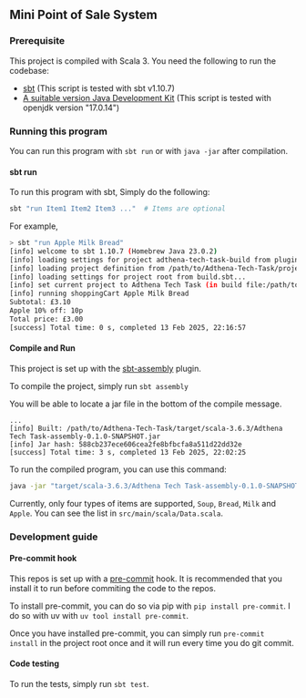 ## Mini Point of Sale System

### Prerequisite

This project is compiled with Scala 3. You need the following to run the codebase: 
- [sbt](https://www.scala-sbt.org/) (This script is tested with sbt v1.10.7)
- [A suitable version Java Development Kit](https://docs.scala-lang.org/overviews/jdk-compatibility/overview.html) (This script is tested with openjdk version "17.0.14")


### Running this program

You can run this program with `sbt run` or with `java -jar` after compilation.

#### sbt run

To run this program with sbt, Simply do the following:

``` sh
sbt "run Item1 Item2 Item3 ..."  # Items are optional
```

For example, 

``` sh
> sbt "run Apple Milk Bread"
[info] welcome to sbt 1.10.7 (Homebrew Java 23.0.2)
[info] loading settings for project adthena-tech-task-build from plugins.sbt...
[info] loading project definition from /path/to/Adthena-Tech-Task/project
[info] loading settings for project root from build.sbt...
[info] set current project to Adthena Tech Task (in build file:/path/to/Adthena-Tech-Task/)
[info] running shoppingCart Apple Milk Bread
Subtotal: £3.10
Apple 10% off: 10p
Total price: £3.00
[success] Total time: 0 s, completed 13 Feb 2025, 22:16:57

```

#### Compile and Run

This project is set up with the [sbt-assembly](https://github.com/sbt/sbt-assembly) plugin. 

To compile the project, simply run `sbt assembly`

You will be able to locate a jar file in the bottom of the compile message. 

```
...
[info] Built: /path/to/Adthena-Tech-Task/target/scala-3.6.3/Adthena Tech Task-assembly-0.1.0-SNAPSHOT.jar
[info] Jar hash: 588cb237ece606cea2fe8bfbcfa8a511d22dd32e
[success] Total time: 3 s, completed 13 Feb 2025, 22:02:25
```

To run the compiled program, you can use this command: 

``` sh
java -jar "target/scala-3.6.3/Adthena Tech Task-assembly-0.1.0-SNAPSHOT.jar" Item1 Item2 Item3 ...  # Items are optional
```

Currently, only four types of items are supported, `Soup`, `Bread`, `Milk` and `Apple`. You can see the list in `src/main/scala/Data.scala`.

### Development guide

#### Pre-commit hook

This repos is set up with a [pre-commit](https://pre-commit.com/) hook. It is recommended that you install it to run before commiting the code to the repos.

To install pre-commit, you can do so via pip with `pip install pre-commit`. I do so with uv with `uv tool install pre-commit`.

Once you have installed pre-commit, you can simply run `pre-commit install` in the project root once and it will run every time you do git commit.

#### Code testing

To run the tests, simply run `sbt test`.
